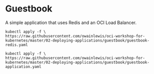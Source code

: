 # Guestbook

A simple application that uses Redis and an OCI Load Balancer.

```
kubectl apply -f \
https://raw.githubusercontent.com/owainlewis/oci-workshop-for-kubernetes/master/02-deploying-applications/guestbook/guestbook-redis.yaml

kubectl apply -f \
https://raw.githubusercontent.com/owainlewis/oci-workshop-for-kubernetes/master/02-deploying-applications/guestbook/guestbook-application.yaml
```

